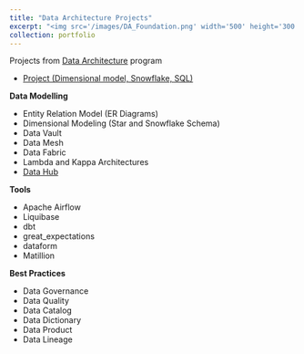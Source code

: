 ```yaml
---
title: "Data Architecture Projects"
excerpt: "<img src='/images/DA_Foundation.png' width='500' height='300'>"
collection: portfolio
---
```


Projects from <a href='https://github.com/ozdemirht/Data-Architecture'>Data Architecture</a> program 

* <a href="https://github.com/ozdemirht/Data-Architecture/blob/main/prj2/Readme.md">Project (Dimensional model, Snowflake, SQL)</a>
 
**Data Modelling** 
* Entity Relation Model (ER Diagrams)
* Dimensional Modeling (Star and Snowflake Schema) 
* Data Vault
* Data Mesh 
* Data Fabric
* Lambda and Kappa Architectures
* <a href="https://www.dataversity.net/types-of-data-hub-patterns/#" target="_blank">Data Hub</a>
 
**Tools**
* Apache Airflow
* Liquibase
* dbt
* great_expectations
* dataform
* Matillion

**Best Practices**
* Data Governance
* Data Quality
* Data Catalog
* Data Dictionary
* Data Product 
* Data Lineage


